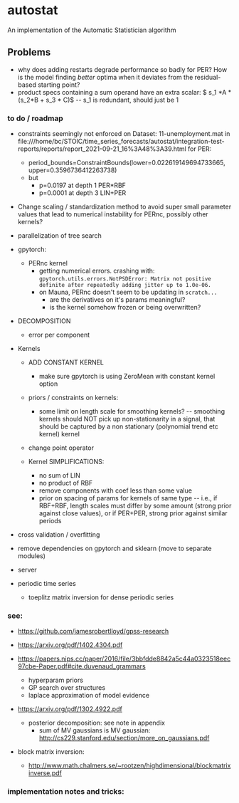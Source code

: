 # autostat

An implementation of the Automatic Statistician algorithm

## Problems

- why does adding restarts degrade performance so badly for PER? How is the model finding _better_ optima when it deviates from the residual-based starting point?
- product specs containing a sum operand have an extra scalar: $ s_1 \*A \* (s_2\*B + s_3 \* C)$ -- s_1 is redundant, should just be 1

### to do / roadmap

- constraints seemingly not enforced on Dataset: 11-unemployment.mat in file:///home/bc/STOIC/time_series_forecasts/autostat/integration-test-reports/reports/report_2021-09-21_16%3A48%3A39.html for PER:

  - period_bounds=ConstraintBounds(lower=0.022619149694733665, upper=0.3596736412263738)
  - but
    - p=0.0197 at depth 1 PER\*RBF
    - p=0.0001 at depth 3 LIN+PER

- Change scaling / standardization method to avoid super small parameter values that lead to numerical instability for PERnc, possibly other kernels?

- parallelization of tree search

- gpytorch:

  - PERnc kernel
    - getting numerical errors. crashing with: `gpytorch.utils.errors.NotPSDError: Matrix not positive definite after repeatedly adding jitter up to 1.0e-06.`
    - on Mauna, PERnc doesn't seem to be updating in `scratch...`
      - are the derivatives on it's params meaningful?
      - is the kernel somehow frozen or being overwritten?

- DECOMPOSITION

  - error per component

- Kernels

  - ADD CONSTANT KERNEL

    - make sure gpytorch is using ZeroMean with constant kernel option

  - priors / constraints on kernels:
    - some limit on length scale for smoothing kernels? -- smoothing kernels should NOT pick up non-stationarity in a signal, that should be captured by a non stationary (polynomial trend etc kernel) kernel
  - change point operator

  - Kernel SIMPLIFICATIONS:
    - no sum of LIN
    - no product of RBF
    - remove components with coef less than some value
    - prior on spacing of params for kernels of same type -- i.e., if RBF+RBF, length scales must differ by some amount (strong prior against close values), or if PER+PER, strong prior against similar periods

- cross validation / overfitting

- remove dependencies on gpytorch and sklearn (move to separate modules)

- server

- periodic time series

  - toeplitz matrix inversion for dense periodic series

### see:

- https://github.com/jamesrobertlloyd/gpss-research
- https://arxiv.org/pdf/1402.4304.pdf
- https://papers.nips.cc/paper/2016/file/3bbfdde8842a5c44a0323518eec97cbe-Paper.pdf#cite.duvenaud_grammars
  - hyperparam priors
  - GP search over structures
  - laplace approximation of model evidence
- https://arxiv.org/pdf/1302.4922.pdf

  - posterior decomposition: see note in appendix
    - sum of MV gaussians is MV gaussian: http://cs229.stanford.edu/section/more_on_gaussians.pdf

- block matrix inversion:
  - http://www.math.chalmers.se/~rootzen/highdimensional/blockmatrixinverse.pdf

### implementation notes and tricks:

